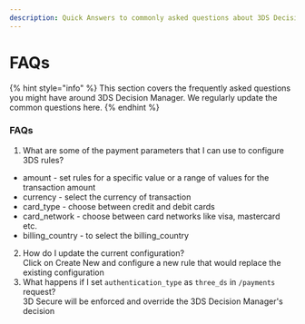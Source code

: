 ```yaml
---
description: Quick Answers to commonly asked questions about 3DS Decision Manager
---
```


# FAQs

{% hint style="info" %}
This section covers the frequently asked questions you might have around 3DS Decision Manager. We regularly update the common questions here.
{% endhint %}

### FAQs

1. What are some of the payment parameters that I can use to configure 3DS rules?

* amount - set rules for a specific value or a range of values for the transaction amount
* currency - select the currency of transaction
* card\_type - choose between credit and debit cards
* card\_network - choose between card networks like visa, mastercard etc.
* billing\_country - to select the billing\_country

2. How do I update the current configuration?\
   Click on Create New and configure a new rule that would replace the existing configuration
3. What happens if I set `authentication_type` as `three_ds` in `/payments` request?\
   3D Secure will be enforced and override the 3DS Decision Manager's decision
